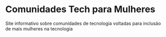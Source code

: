 # Comunidades Tech para Mulheres
 Site informativo sobre comunidades de tecnologia voltadas para inclusão de mais mulheres na tecnologia
